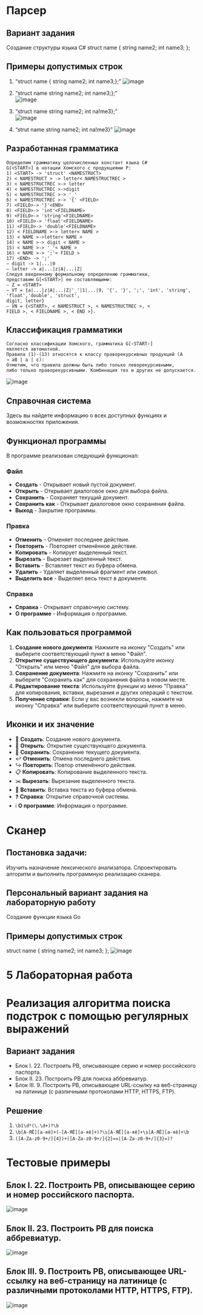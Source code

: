# Парсер

## Вариант задания

Создание структуры языка C#
struct name {
  string name2;
  int name3;
};

## Примеры допустимых строк

1)	“struct name {  string name2;  int name3;};”
![image](https://github.com/user-attachments/assets/c6b84fd0-a8fa-47c3-b80c-e23bf96f2d92)


2)	“struct name  string name2;  int name3;};”   
![image](https://github.com/user-attachments/assets/2204dd8d-a39a-4c67-8516-6709e6f444f8)


3)	“struct name  string name2;  int na!me3};”  
![image](https://github.com/user-attachments/assets/7bebcb50-ae09-4a58-8582-20501acaa848)


4)	“strut name  string name2;  int na!me3}” 
![image](https://github.com/user-attachments/assets/c3a121e6-bad1-4d21-a294-cf25e851c3c7)



## Разработанная грамматика

```
Определим грамматику целочисленных констант языка C#
G[<START>] в нотации Хомского с продукциями P:
1) <START> -> 'struct' <NAMESTRUCT>
2) < NAMESTRUCT > -> letter< NAMESTRUCTREC >
3) < NAMESTRUCTREC >-> letter
4) < NAMESTRUCTREC >->digit
5) < NAMESTRUCTREC >-> '_'
6) < NAMESTRUCTREC >-> '{' <FIELD>
7) <FIELD>-> '}'<END>
8) <FIELD>-> 'int'<FIELDNAME>
9) <FIELD>-> 'string'<FIELDNAME>
10) <FIELD>-> 'float'<FIELDNAME>
11) <FIELD>-> 'double'<FIELDNAME>
12) < FIELDNAME >-> letter< NAME >
13) < NAME >->letter< NAME >
14) < NAME >-> digit < NAME >
15) < NAME >-> '_'< NAME >
16) < NAME >-> ';'< FIELD >
17) <END> -> ';'
‒ digit -> 1|...|0
‒ letter -> a|...|z|A|...|Z|
Следуя введенному формальному определению грамматики,
представим G[<START>] ее составляющими:
‒ Z = <START>
‒ VT = {a|...|z|A|...|Z|'_'|1|...|9, '{', '}', ';', 'int', 'string', 'float','double', 'struct',
digit, letter}
‒ VN = {<START>, < NAMESTRUCT >, < NAMESTRUCTREC >, <
FIELD >, < FIELDNAME >, < END >}.
```
## Классификация грамматики

```
Согласно классификации Хомского, грамматика G[‹START›]
является автоматной.
Правила (1)-(13) относятся к классу праворекурсивных продукций (A
→ aB | a | ε):
Отметим, что правила должны быть либо только леворекурсивными,
либо только праворекурсивными. Комбинация тех и других не допускается.
```
![image](https://github.com/user-attachments/assets/68fabd5a-9a04-4d03-8534-26d7967437a3)



## Справочная система

Здесь вы найдете информацию о всех доступных функциях и возможностях приложения.

## Функционал программы

В программе реализован следующий функционал:

### Файл
- **Создать** - Открывает новый пустой документ.
- **Открыть** - Открывает диалоговое окно для выбора файла.
- **Сохранить** - Сохраняет текущий документ.
- **Сохранить как** - Открывает диалоговое окно сохранения файла.
- **Выход** - Закрытие программы.

### Правка
- **Отменить** - Отменяет последнее действие.
- **Повторить** - Повторяет отменённое действие.
- **Копировать** - Копирует выделенный текст.
- **Вырезать** - Вырезает выделенный текст.
- **Вставить** - Вставляет текст из буфера обмена.
- **Удалить** - Удаляет выделенный фрагмент или символ.
- **Выделить все** - Выделяет весь текст в документе.

### Справка
- **Справка** - Открывает справочную систему.
- **О программе** - Информация о программе.

## Как пользоваться программой

1. **Создание нового документа**: Нажмите на иконку "Создать" или выберите соответствующий пункт в меню "Файл".
2. **Открытие существующего документа**: Используйте иконку "Открыть" или меню "Файл" для выбора файла.
3. **Сохранение документа**: Нажмите на иконку "Сохранить" или выберите "Сохранить как" для сохранения файла в новом месте.
4. **Редактирование текста**: Используйте функции из меню "Правка" для копирования, вставки, вырезания и других операций с текстом.
5. **Получение справки**: Если у вас возникли вопросы, нажмите на иконку "Справка" или выберите соответствующий пункт в меню.

## Иконки и их значение

- 📄 **Создать**: Создание нового документа.
- 📂 **Открыть**: Открытие существующего документа.
- 💾 **Сохранить**: Сохранение текущего документа.
- ↩️ **Отменить**: Отмена последнего действия.
- ↪️ **Повторить**: Повтор отменённого действия.
- 📋 **Копировать**: Копирование выделенного текста.
- ✂️ **Вырезать**: Вырезание выделенного текста.
- 📎 **Вставить**: Вставка текста из буфера обмена.
- ❓ **Справка**: Открытие справочной системы.
- ℹ️ **О программе**: Информация о программе.

# Сканер
## Постановка задачи:
Изучить назначение лексического анализатора. Спроектировать алгоритм и выполнить программную реализацию сканера.

## Персональный вариант задания на лабораторную работу
Создание функции языка Go

## Примеры допустимых строк
struct name {
  string name2;
  int name3;
};
![image](https://github.com/user-attachments/assets/5a3378d4-3ab4-4a13-ac00-25d333eb8cad)
# 5 Лабораторная работа

# Реализация алгоритма поиска подстрок с помощью регулярных выражений

## Вариант задания

- Блок I. 22. Построить РВ, описывающее серию и номер российского паспорта.
- Блок II. 23. Построить РВ для поиска аббревиатур.
- Блок III. 9. Построить РВ, описывающее URL-ссылку на веб-страницу на латинице (с различными протоколами HTTP, HTTPS, FTP).


## Решение
1. ```\b1\d*(\.\d+)?\b```
2. ```\b[А-ЯЁ][а-яё]+(-[А-ЯЁ][а-яё]+)?\s[А-ЯЁ][а-яё]+\s[А-ЯЁ][а-яё]+\b```
3. ```([A-Za-z0-9+/]{4})+([A-Za-z0-9+/]{2}==|[A-Za-z0-9+/]{3}=)?```


# Тестовые примеры
## Блок I. 22. Построить РВ, описывающее серию и номер российского паспорта.
![image](https://github.com/user-attachments/assets/f62e8c61-405e-46fe-ada2-3673b86eec0b)
## Блок II. 23. Построить РВ для поиска аббревиатур.
![image](https://github.com/user-attachments/assets/3d5b6240-519f-42bd-a18f-4269d2bf4bcd)
## Блок III. 9. Построить РВ, описывающее URL-ссылку на веб-страницу на латинице (с различными протоколами HTTP, HTTPS, FTP).
![image](https://github.com/user-attachments/assets/e4942e20-33c0-47de-ba50-9e3fff6008c6)

